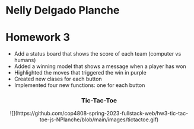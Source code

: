 # Nelly Delgado Planche 

# Homework 3
- Add a status board that shows the score of each team (computer vs humans)
- Added a winning model that shows a message when a player has won
- Highlighted the moves that triggered the win in purple
- Created new clases for each button 
- Implemented four new functions: one for each button

<div align="center">
  
  <h3>Tic-Tac-Toe</h3>
  ![](https://github.com/cop4808-spring-2023-fullstack-web/hw3-tic-tac-toe-js-NPlanche/blob/main/images/tictactoe.gif)

</div>